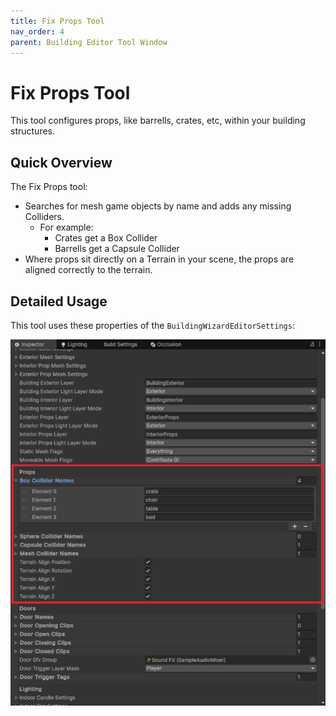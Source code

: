 ```yaml
---
title: Fix Props Tool
nav_order: 4
parent: Building Editor Tool Window
---
```


# Fix Props Tool

This tool configures props, like barrells, crates, etc, within your building structures.

## Quick Overview

The Fix Props tool:

- Searches for mesh game objects by name and adds any missing Colliders.
  - For example:
    - Crates get a Box Collider
    - Barrells get a Capsule Collider
- Where props sit directly on a Terrain in your scene, the props are aligned correctly to the terrain.

## Detailed Usage

This tool uses these properties of the `BuildingWizardEditorSettings`:

![](..\media\propstoolsettings.png)

